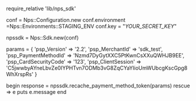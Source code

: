 require_relative 'lib/nps_sdk'

conf = Nps::Configuration.new
conf.environment =Nps::Environments::STAGING_ENV
conf.key = "_YOUR_SECRET_KEY_"

npssdk = Nps::Sdk.new(conf)

params = {
    'psp_Version' => '2.2',
    'psp_MerchantId' => 'sdk_test',
    'psp_PaymentMethodId' => 'Nzmd7DyGytXXC5PtKwnCsXXuQWHJB9EE',
    'psp_CardSecurityCode' => '123',
    'psp_ClientSession' => 'C5jwwbyAYneLbvZe0IYPHTvn7ODMb3vG8ZqCYaYIioUmWUbcgKscGpg8WhXrspRs'
}

begin 
    response = npssdk.recache_payment_method_token(params) 
rescue => e 
    puts e.message 
end 
